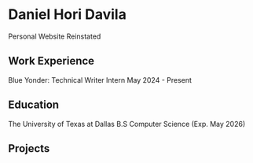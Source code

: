 # Daniel Hori Davila
Personal Website Reinstated

## Work Experience
Blue Yonder: Technical Writer Intern
May 2024 - Present

## Education
The University of Texas at Dallas
B.S Computer Science (Exp. May 2026)

## Projects
